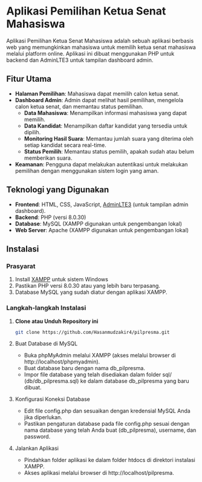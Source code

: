 # Aplikasi Pemilihan Ketua Senat Mahasiswa

Aplikasi Pemilihan Ketua Senat Mahasiswa adalah sebuah aplikasi berbasis web yang memungkinkan mahasiswa untuk memilih ketua senat mahasiswa melalui platform online. Aplikasi ini dibuat menggunakan PHP untuk backend dan AdminLTE3 untuk tampilan dashboard admin.

## Fitur Utama

- **Halaman Pemilihan**: Mahasiswa dapat memilih calon ketua senat.
- **Dashboard Admin**: Admin dapat melihat hasil pemilihan, mengelola calon ketua senat, dan memantau status pemilihan.
   - **Data Mahasiswa**: Menampilkan informasi mahasiswa yang dapat memilih.
   - **Data Kandidat**: Menampilkan daftar kandidat yang tersedia untuk dipilih.
   - **Monitoring Hasil Suara**: Memantau jumlah suara yang diterima oleh setiap kandidat secara real-time.
   - **Status Pemilih**: Memantau status pemilih, apakah sudah atau belum memberikan suara.
- **Keamanan**: Pengguna dapat melakukan autentikasi untuk melakukan pemilihan dengan menggunakan sistem login yang aman.

## Teknologi yang Digunakan

- **Frontend**: HTML, CSS, JavaScript, [AdminLTE3](https://adminlte.io/) (untuk tampilan admin dashboard).
- **Backend**: PHP (versi 8.0.30)
- **Database**: MySQL (XAMPP digunakan untuk pengembangan lokal)
- **Web Server**: Apache (XAMPP digunakan untuk pengembangan lokal)

## Instalasi

### Prasyarat
1. Install [XAMPP](https://www.apachefriends.org/download.html) untuk sistem Windows 
2. Pastikan PHP versi 8.0.30 atau yang lebih baru terpasang.
3. Database MySQL yang sudah diatur dengan aplikasi XAMPP.

### Langkah-langkah Instalasi

1. **Clone atau Unduh Repository ini**
   
   ```bash
   git clone https://github.com/Hasanmudzakir4/pilpresma.git

2. Buat Database di MySQL
   - Buka phpMyAdmin melalui XAMPP (akses melalui browser di http://localhost/phpmyadmin).
   - Buat database baru dengan nama db_pilpresma.
   - Impor file database yang telah disediakan dalam folder sql/ (db/db_pilpresma.sql) ke dalam database db_pilpresma yang baru dibuat.

3. Konfigurasi Koneksi Database
   - Edit file config.php dan sesuaikan dengan kredensial MySQL Anda jika diperlukan.
   - Pastikan pengaturan database pada file config.php sesuai dengan nama database yang telah Anda buat (db_pilpresma), username, dan password.

4. Jalankan Aplikasi
   - Pindahkan folder aplikasi ke dalam folder htdocs di direktori instalasi XAMPP.
   - Akses aplikasi melalui browser di http://localhost/pilpresma.

